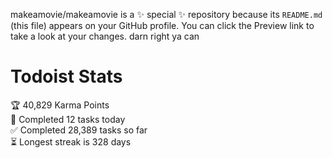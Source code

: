 makeamovie/makeamovie is a ✨ special ✨ repository because its `README.md` (this file) appears on your GitHub profile.
You can click the Preview link to take a look at your changes. darn right ya can

# Todoist Stats

<!-- TODO-IST:START -->
🏆  40,829 Karma Points           
🌸  Completed 12 tasks today           
✅  Completed 28,389 tasks so far           
⏳  Longest streak is 328 days
<!-- TODO-IST:END -->